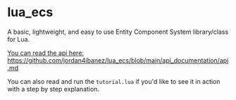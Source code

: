 # lua_ecs
A basic, lightweight, and easy to use Entity Component System library/class for Lua.

[You can read the api here: ](https://github.com/jordan4ibanez/lua_ecs/blob/main/api_documentation/api.md)https://github.com/jordan4ibanez/lua_ecs/blob/main/api_documentation/api.md

You can also read and run the ``tutorial.lua`` if you'd like to see it in action with a step by step explanation.